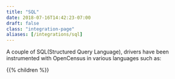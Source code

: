 ```yaml
---
title: "SQL"
date: 2018-07-16T14:42:23-07:00
draft: false
class: "integration-page"
aliases: [/integrations/sql]
---
```


A couple of SQL(Structured Query Language), drivers have been instrumented with OpenCensus in various languages
such as:

{{% children %}}
